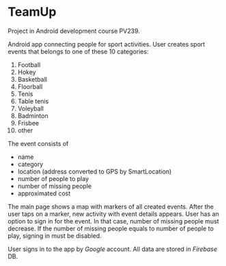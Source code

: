 # TeamUp
Project in Android development course PV239. 

Android app connecting people for sport activities. User creates sport events that belongs to one of these 10 categories:
1. Football
2. Hokey
3. Basketball
4. Floorball
5. Tenis
6. Table tenis
7. Voleyball
8. Badminton
9. Frisbee
10. other

The event consists of 
* name
* category
* location (address converted to GPS by SmartLocation)
* number of people to play
* number of missing people
* approximated cost

The main page shows a map with markers of all created events. After the user taps on a marker, new activity with event
details appears. User has an option to sign in for the event. In that case, number of missing people must decrease.
If the number of missing people equals to number of people to play, signing in must be disabled.

User signs in to the app by _Google_ account. All data are stored in _Firebase_ DB.
